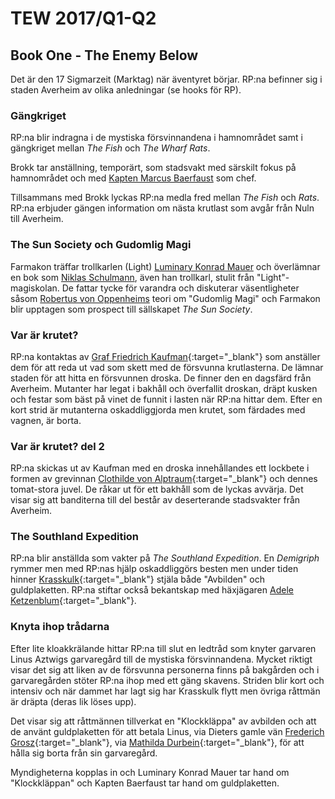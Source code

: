 # TEW 2017/Q1-Q2

## Book One - The Enemy Below
Det är den 17 Sigmarzeit (Marktag) när äventyret börjar. RP:na befinner sig i staden Averheim av olika anledningar (se
hooks för RP).

### Gängkriget
RP:na blir indragna i de mystiska försvinnandena i hamnområdet samt i gängkriget mellan _The Fish_ och _The Wharf
Rats_.

Brokk tar anställning, temporärt, som stadsvakt med särskilt fokus på hamnområdet och med 
[Kapten Marcus Baerfaust](../characters/npc-markus-baerfaust.md) som chef.

Tillsammans med Brokk lyckas RP:na medla fred mellan _The Fish_ och _Rats_. RP:na erbjuder gängen information om
nästa krutlast som avgår från Nuln till Averheim.

### The Sun Society och Gudomlig Magi
Farmakon träffar trollkarlen (Light) [Luminary Konrad Mauer](../characters/npc-konrad-mauer.md) och överlämnar en bok
som [Niklas Schulmann](../characters/npc-niklas-schulmann), även han trollkarl, stulit från "Light"-magiskolan. De
fattar tycke för varandra och diskuterar väsentligheter såsom [Robertus von Oppenheims](../characters/npc-robertus-von-oppenheim.md)
teori om "Gudomlig Magi" och Farmakon blir upptagen som prospect till sällskapet _The Sun Society_. 

### Var är krutet?
RP:na kontaktas av [Graf Friedrich Kaufman](../characters/npc-friedrich-kaufman.md){:target="_blank"} som anställer dem för att reda ut
vad som skett med de försvunna krutlasterna. De lämnar staden för att hitta en försvunnen droska. De finner den en
dagsfärd från Averheim. Mutanter har legat i bakhåll och överfallit droskan, dräpt kusken och festar som bäst på vinet
de funnit i lasten när RP:na hittar dem. Efter en kort strid är mutanterna oskaddliggjorda men krutet, som färdades
 med vagnen, är borta.

### Var är krutet? del 2
RP:na skickas ut av Kaufman med en droska innehållandes ett lockbete i formen av grevinnan
[Clothilde von Alptraum](../characters/npc-clothilde-von-alptraum.md){:target="_blank"} och dennes tomat-stora juvel. De råkar ut för ett
bakhåll som de lyckas avvärja. Det visar sig att banditerna till del består av deserterande stadsvakter från Averheim.

### The Southland Expedition
RP:na blir anställda som vakter på _The Southland Expedition_. En _Demigriph_ rymmer men med RP:nas hjälp oskaddliggörs
besten men under tiden hinner [Krasskulk](../characters/npc-krasskulk.md){:target="_blank"} stjäla både "Avbilden" och guldplaketten. RP:na
stiftar också bekantskap med häxjägaren [Adele Ketzenblum](../characters/npc-adele-ketzenblum.md){:target="_blank"}.

### Knyta ihop trådarna
Efter lite kloakkrälande hittar RP:na till slut en ledtråd som knyter garvaren Linus Aztwigs garvaregård till de 
mystiska försvinnandena. Mycket riktigt visar det sig att liken av de försvunna personerna finns på bakgården och i
garvaregården stöter RP:na ihop med ett gäng skavens. Striden blir kort och intensiv och när dammet har lagt sig har
Krasskulk flytt men övriga råttmän är dräpta (deras lik löses upp).

Det visar sig att råttmännen tillverkat en "Klockkläppa" av avbilden och att de använt guldplaketten för att betala
Linus, via Dieters gamle vän [Frederich Grosz](../characters/npc-frederich-grosz-md){:target="_blank"}, via 
[Mathilda Durbein](../characters/npc-mathilda-durbein.md){:target="_blank"}, för att hålla sig borta från sin garvaregård.

Myndigheterna kopplas in och Luminary Konrad Mauer tar hand om "Klockkläppan" och Kapten Baerfaust tar hand om guldplaketten.